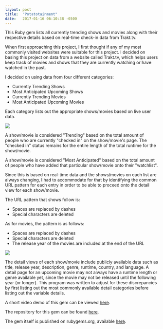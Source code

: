 ```yaml
---
layout: post
title:  "Potatotainment"
date:   2017-01-16 06:10:38 -0500
---
```



This Ruby gem lists all currently trending shows and movies along with their respective details based on real-time check-in data from Trakt.tv.

When first approaching this project, I first thought if any of my most commonly visited websites were suitable for this project. I decided on basing this project on data from a website called Trakt.tv, which helps users keep track of movies and shows that they are currently watching or have watched in the past.

I decided on using data from four different categories:

- Currently Trending Shows 
- Most Anticipated Upcoming Shows
- Currently Trending Movies
- Most Anticipated Upcoming Movies

Each category lists out the appropriate shows/movies based on live user data.

![](https://puu.sh/toaf9/9d07f95698.png)

A show/movie is considered "Trending" based on the total amount of people who are currently "checked in" on the show/movie's page. The "checked in" status remains for the entire length of the total runtime for the show/movie.

A show/movie is considered "Most Anticipated" based on the total amount of people who have added that particular show/movie onto their "watchlist". 

Since this is based on real-time data and the shows/movies on each list are always changing, I had to accommodate for that by identifying the common URL pattern for each entry in order to be able to proceed onto the detail view for each show/movie.

The URL pattern that shows follow is:

- Spaces are replaced by dashes
- Special characters are deleted

As for movies, the pattern is as follows:

- Spaces are replaced by dashes
- Special characters are deleted
- The release year of the movies are included at the end of the URL

![](https://puu.sh/toamY/27c40c3bdc.png)

The detail views of each show/movie include publicly available data such as title, release year, description, genre, runtime, country, and language. A detail page for an upcoming movie may not always have a runtime length or genre available yet, since the movie may not be released until the following year (or longer). This program was written to adjust for these discrepancies by first listing out the most commonly available detail categories before listing out the variable details.

A short video demo of this gem can be viewed [here](https://youtu.be/WzMI70dfPSE).

The repository for this gem can be found [here](https://github.com/krishl/trending-entertainment-cli-app).

The gem itself is published on rubygems.org, available [here](https://rubygems.org/gems/trending_entertainment_cli_app).
